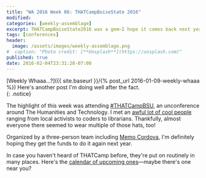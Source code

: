 ```yaml
---
title: "WA 2016 Week 06: THATCampBoiseState 2016" 
modified:
categories: [weekly-assemblage]
excerpt: THATCampBoiseState2016 was a gem—I hope it comes back next year.
tags: [conferences]
header:
  image: /assets/images/weekly-assemblage.png
#  caption: "Photo credit: [**Unsplash**](https://unsplash.com)"
published: true
date: 2016-02-04T23:31:28-07:00
---
```

  
[Weekly Whaaa…?]({{ site.baseurl }}/{% post_url 2016-01-09-weekly-whaaa %}) Here's another post I'm doing well after the fact.  
{: .notice}  

The highlight of this week was attending [#THATCampBSU](http://boisestate2016.thatcamp.org/), an unconference around The Humanities and Technology. I met an [awful lot of cool people](http://boisestate2016.thatcamp.org/campers/) ranging from local activists to coders to librarians. Thankfully, almost everyone there seemed to wear multiple of those hats, too!   

Organized by a three-person team including [Memo Cordova](http://guides.boisestate.edu/prf.php?account_id=4254), I'm definitely hoping they get the funds to do it again next year.  

In case you haven't heard of THATCamp before, they're put on routinely in many places. Here's the [calendar of upcoming ones](http://thatcamp.org)—maybe there's one near you?
